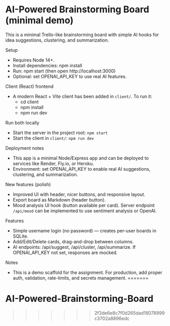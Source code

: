 
# AI-Powered Brainstorming Board (minimal demo)

This is a minimal Trello-like brainstorming board with simple AI hooks for idea suggestions, clustering, and summarization.

Setup
- Requires Node 14+.
- Install dependencies: npm install
- Run: npm start (then open http://localhost:3000)
- Optional: set OPENAI_API_KEY to use real AI features.

Client (React) frontend
- A modern React + Vite client has been added in `client/`. To run it:
	- cd client
	- npm install
	- npm run dev

Run both locally
- Start the server in the project root: `npm start`
- Start the client in `client/`: `npm run dev`

Deployment notes
- This app is a minimal Node/Express app and can be deployed to services like Render, Fly.io, or Heroku.
- Environment: set OPENAI_API_KEY to enable real AI suggestions, clustering, and summarization.

New features (polish)
- Improved UI with header, nicer buttons, and responsive layout.
- Export board as Markdown (header button).
- Mood analysis UI hook (button available per card). Server endpoint `/api/mood` can be implemented to use sentiment analysis or OpenAI.

Features
- Simple username login (no password) — creates per-user boards in SQLite.
- Add/Edit/Delete cards, drag-and-drop between columns.
- AI endpoints: /api/suggest, /api/cluster, /api/summarize. If OPENAI_API_KEY not set, responses are mocked.

Notes
- This is a demo scaffold for the assignment. For production, add proper auth, validation, rate-limits, and secrets management.
=======
# AI-Powered-Brainstorming-Board
>>>>>>> 2f3de6e8c7f0d265dad18078999c3702a8896edc
